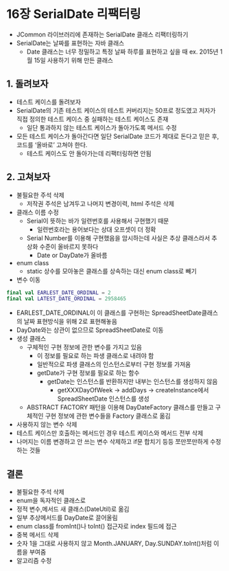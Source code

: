 # 16장 SerialDate 리팩터링

- JCommon 라이브러리에 존재하는 SerialDate 클래스 리팩터링하기
- SerialDate는 날짜를 표현하는 자바 클래스
    - Date 클래스는 너무 정밀하고 특정 날짜 하루를 표현하고 싶을 때 ex. 2015년 1월 15일 사용하기 위해 만든 클래스

## 1. 돌려보자

- 테스트 케이스를 돌려보자
- SerialDate의 기존 테스트 케이스의 테스트 커버리지는 50프로 정도였고 저자가 직접 정의한 테스트 케이스 중 실패하는 테스트 케이스도 존재
    - 일단 통과하지 않는 테스트 케이스가 돌아가도록 메서드 수정
- 모든 테스트 케이스가 돌아간다면 일단 SerialDate 코드가 제대로 돈다고 믿은 후, 코드를 ‘올바로’ 고쳐야 한다.
    - 테스트 케이스도 안 돌아가는데 리팩터링하면 안됨

## 2. 고쳐보자

- 불필요한 주석 삭제
    - 저작권 주석은 남겨두고 나머지 변경이력, html 주석은 삭제
- 클래스 이름 수정
    - Serial이 뜻하는 바가 일련번호를 사용해서 구현했기 때문
        - 일련번호라는 용어보다는 상대 오프셋이 더 정확
    - Serial Number를 이용해 구현했음을 암시하는데 사실은 추상 클래스라서 추상화 수준이 올바르지 못하다
        - Date or DayDate가 올바름
- enum class
    - static 상수를 모아놓은 클래스를 상속하는 대신 enum class로 빼기
- 변수 이동

```kotlin
final val EARLEST_DATE_ORDINAL = 2
final val LATEST_DATE_ORDINAL = 2958465
```

- EARLEST_DATE_ORDINAL이 이 클래스를 구현하는 SpreadSheetDate클래스의 날짜 표현방식을 위해 2로 표현해놓음
- DayDate와는 상관이 없으므로 SpreadSheetDate로 이동
- 생성 클래스
    - 구체적인 구현 정보에 관한 변수를 가지고 있음
        - 이 정보를 필요로 하는 파생 클래스로 내려야 함
        - 일반적으로 파생 클래스의 인스턴스로부터 구현 정보를 가져옴
        - getDate가 구현 정보를 필요로 하는 함수
            - getDate는 인스턴스를 반환하지만 내부는 인스턴스를 생성하지 않음
                - getXXXDayOfWeek → addDays → createInstance에서 SpreadSheetDate 인스턴스를 생성
    - ABSTRACT FACTORY 패턴을 이용해 DayDateFactory 클래스를 만들고 구체적인 구현 정보에 관한 변수들을 Factory 클래스로 옮김
- 사용하지 않는 변수 삭제
- 테스트 케이스만 호출하는 메서드인 경우 테스트 케이스와 메서드 전부 삭제
- 나머지는 이름 변경하고 안 쓰는 변수 삭제하고 if문 합치기 등등 쪼만쪼만하게 수정하는 것들

## 결론

- 불필요한 주석 삭제
- enum을 독자적인 클래스로
- 정적 변수,메서드 새 클래스(DateUtil)로 옮김
- 일부 추상메서드를 DayDate로 끌어올림
- enum class를 fromInt()나 toInt() 접근자로 index 필드에 접근
- 중복 메서드 삭제
- 숫자 1을 그대로 사용하지 않고 Month.JANUARY, Day.SUNDAY.toInt()처럼 이름을 부여줌
- 알고리즘 수정
